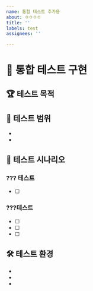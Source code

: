 ```yaml
---
name: 통합 테스트 추가용
about: ㅇㅇㅇㅇ
title: ''
labels: test
assignees: ''

---
```


# 🧪 통합 테스트 구현

## 🏆 테스트 목적

## 📌 테스트 범위
- 
- 

## 📝 테스트 시나리오
### ??? 테스트
- [ ]

### ???테스트
- [ ] 
- [ ] 
- [ ] 

## 🛠 테스트 환경
- 
- 
-
